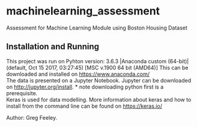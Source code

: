 # machinelearning_assessment
Assessment for Machine Learning Module using Boston Housing Dataset

## Installation and Running

This project was run on Pyhton version: 3.6.3 |Anaconda custom (64-bit)| (default, Oct 15 2017, 03:27:45) [MSC v.1900 64 bit (AMD64)]
This can be downloaded and installed on https://www.anaconda.com/<br>
The data is presented on a Jupyter Notebook.
Jupyter can be downloaded on http://jupyter.org/install. * note downloading python first is a prerequisite.<br>
Keras is used for data modelling.
More information about keras and how to install from the command line can be found on https://keras.io/

Author: Greg Feeley.
